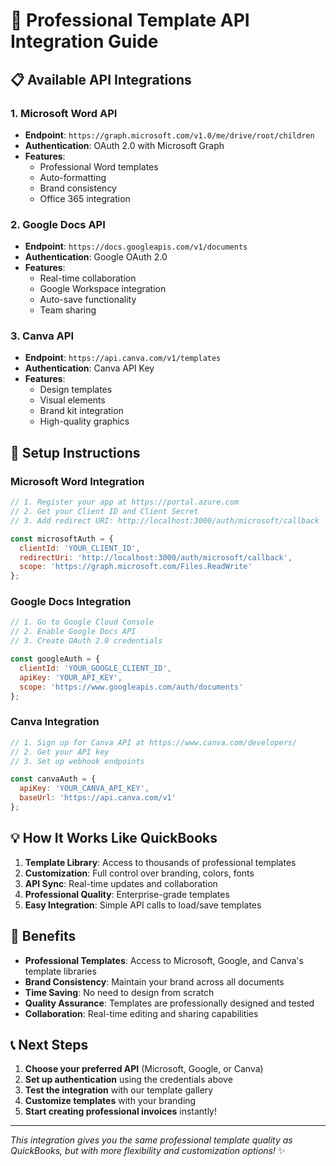 # 🚀 Professional Template API Integration Guide

## 📋 **Available API Integrations**

### 1. **Microsoft Word API**
- **Endpoint**: `https://graph.microsoft.com/v1.0/me/drive/root/children`
- **Authentication**: OAuth 2.0 with Microsoft Graph
- **Features**: 
  - Professional Word templates
  - Auto-formatting
  - Brand consistency
  - Office 365 integration

### 2. **Google Docs API**
- **Endpoint**: `https://docs.googleapis.com/v1/documents`
- **Authentication**: Google OAuth 2.0
- **Features**:
  - Real-time collaboration
  - Google Workspace integration
  - Auto-save functionality
  - Team sharing

### 3. **Canva API**
- **Endpoint**: `https://api.canva.com/v1/templates`
- **Authentication**: Canva API Key
- **Features**:
  - Design templates
  - Visual elements
  - Brand kit integration
  - High-quality graphics

## 🔧 **Setup Instructions**

### Microsoft Word Integration
```javascript
// 1. Register your app at https://portal.azure.com
// 2. Get your Client ID and Client Secret
// 3. Add redirect URI: http://localhost:3000/auth/microsoft/callback

const microsoftAuth = {
  clientId: 'YOUR_CLIENT_ID',
  redirectUri: 'http://localhost:3000/auth/microsoft/callback',
  scope: 'https://graph.microsoft.com/Files.ReadWrite'
};
```

### Google Docs Integration
```javascript
// 1. Go to Google Cloud Console
// 2. Enable Google Docs API
// 3. Create OAuth 2.0 credentials

const googleAuth = {
  clientId: 'YOUR_GOOGLE_CLIENT_ID',
  apiKey: 'YOUR_API_KEY',
  scope: 'https://www.googleapis.com/auth/documents'
};
```

### Canva Integration
```javascript
// 1. Sign up for Canva API at https://www.canva.com/developers/
// 2. Get your API key
// 3. Set up webhook endpoints

const canvaAuth = {
  apiKey: 'YOUR_CANVA_API_KEY',
  baseUrl: 'https://api.canva.com/v1'
};
```

## 💡 **How It Works Like QuickBooks**

1. **Template Library**: Access to thousands of professional templates
2. **Customization**: Full control over branding, colors, fonts
3. **API Sync**: Real-time updates and collaboration
4. **Professional Quality**: Enterprise-grade templates
5. **Easy Integration**: Simple API calls to load/save templates

## 🎯 **Benefits**

- **Professional Templates**: Access to Microsoft, Google, and Canva's template libraries
- **Brand Consistency**: Maintain your brand across all documents
- **Time Saving**: No need to design from scratch
- **Quality Assurance**: Templates are professionally designed and tested
- **Collaboration**: Real-time editing and sharing capabilities

## 📞 **Next Steps**

1. **Choose your preferred API** (Microsoft, Google, or Canva)
2. **Set up authentication** using the credentials above
3. **Test the integration** with our template gallery
4. **Customize templates** with your branding
5. **Start creating professional invoices** instantly!

---

*This integration gives you the same professional template quality as QuickBooks, but with more flexibility and customization options!* ✨
